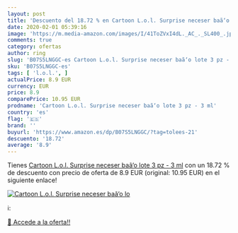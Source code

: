 ```yaml
---
layout: post
title: 'Descuento del 18.72 % en Cartoon L.o.l. Surprise neceser baã‘o lo'
date: 2020-02-01 05:39:16
image: 'https://m.media-amazon.com/images/I/41ToZVxI4dL._AC_._SL400_.jpg'
comments: true
category: ofertas
author: ring
slug: 'B07S5LNGGC-es Cartoon L.o.l. Surprise neceser baã‘o lote 3 pz - 3 ml'
sku: 'B07S5LNGGC-es'
tags: [ 'l.o.l.', ]
actualPrice: 8.9 EUR
currency: EUR
price: 8.9
comparePrice: 10.95 EUR
prodname: 'Cartoon L.o.l. Surprise neceser baã‘o lote 3 pz - 3 ml'
country: 'es'
flag: '🇪🇸'
brand: ''
buyurl: 'https://www.amazon.es/dp/B07S5LNGGC/?tag=tolees-21'
descuento: '18.72'
average: '8.9'
---
```


Tienes [Cartoon L.o.l. Surprise neceser baã‘o lote 3 pz - 3 ml](https://www.amazon.es/dp/B07S5LNGGC/?tag=tolees-21) con un 18.72 % de descuento con precio de oferta de 8.9 EUR (original: 10.95 EUR) en el siguiente enlace!

[![Cartoon L.o.l. Surprise neceser baã‘o lo](https://m.media-amazon.com/images/I/41ToZVxI4dL._AC_._SL400_.jpg)](https://www.amazon.es/dp/B07S5LNGGC/?tag=tolees-21)

ℹ️:


[🛒 Accede a la oferta!!](https://www.amazon.es/dp/B07S5LNGGC/?tag=tolees-21)
